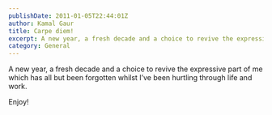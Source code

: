 ```yaml
---
publishDate: 2011-01-05T22:44:01Z
author: Kamal Gaur
title: Carpe diem! 
excerpt: A new year, a fresh decade and a choice to revive the expressive part of me which has all but been forgotten whilst I’ve been… 
category: General
---
```


A new year, a fresh decade and a choice to revive the expressive part of me which has all but been forgotten whilst I’ve been hurtling through life and work.

Enjoy!
